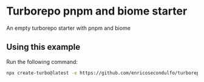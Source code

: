 # Turborepo pnpm and biome starter

An empty turborepo starter with pnpm and biome

## Using this example

Run the following command:

```sh
npx create-turbo@latest -e https://github.com/enricosecondulfo/turborepo-templates/with-pnpm-biome
```